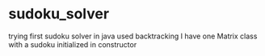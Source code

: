 # sudoku_solver

trying first sudoku solver in java
used backtracking
I have one Matrix class with a sudoku initialized in constructor
